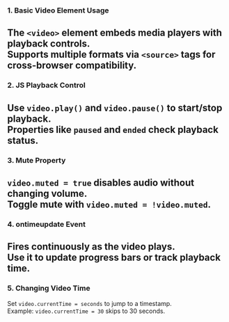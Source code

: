 ### **1. Basic Video Element Usage**  
The `<video>` element embeds media players with playback controls.  
Supports multiple formats via `<source>` tags for cross-browser compatibility.  
--
### **2. JS Playback Control**  
Use `video.play()` and `video.pause()` to start/stop playback.  
Properties like `paused` and `ended` check playback status.  
--
### **3. Mute Property**  
`video.muted = true` disables audio without changing volume.  
Toggle mute with `video.muted = !video.muted`.  
--
### **4. ontimeupdate Event**  
Fires continuously as the video plays.  
Use it to update progress bars or track playback time.  
--
### **5. Changing Video Time**  
Set `video.currentTime = seconds` to jump to a timestamp.  
Example: `video.currentTime = 30` skips to 30 seconds.
